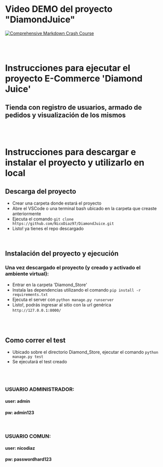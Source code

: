 # Video DEMO del proyecto "DiamondJuice"

[![Comprehensive Markdown Crash Course](https://markdown-videos.deta.dev/youtube/9E7bwW4D5ss)](https://youtu.be/9E7bwW4D5ss)

<br><br>

# Instrucciones para ejecutar el proyecto E-Commerce 'Diamond Juice'

## Tienda con registro de usuarios, armado de pedidos y visualización de los mismos

<br><br>

# Instrucciones para descargar e instalar el proyecto y utilizarlo en local

## Descarga del proyecto
+ Crear una carpeta donde estará el proyecto
+ Abre el VSCode o una terminal bash ubicado en la carpeta que creaste anteriormente
+ Ejecuta el comando ```git clone https://github.com/NicoDiaz97/DiamondJuice.git```
+ Listo! ya tienes el repo descargado

<br>

## Instalación del proyecto y ejecución
### Una vez descargado el proyecto (y creado y activado el ambiente virtual):
+ Entrar en la carpeta 'Diamond_Store'
+ Instala las dependencias utilizando el comando ```pip install -r requirements.txt```
+ Ejecuta el server con ```python manage.py runserver```
+ Listo!, podrás ingresar al sitio con la url genérica ```http://127.0.0.1:8000/```

<br><br>

## Como correr el test
+ Ubicado sobre el directorio Diamond_Store, ejecutar el comando ```python manage.py test```
+ Se ejecutará el test creado

<br><br>

###  USUARIO ADMINISTRADOR: 
#### user:  admin
#### pw:    admin123

<br>

###  USUARIO COMUN: 
#### user:  nicodiaz
#### pw:    passwordhard123